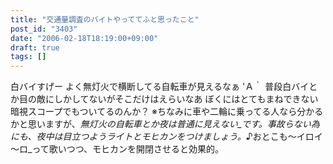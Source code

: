 ```yaml
---
title: "交通量調査のバイトやっててふと思ったこと"
post_id: "3403"
date: "2006-02-18T18:19:00+09:00"
draft: true
tags: []
---
```



白バイすげー よく無灯火で横断してる自転車が見えるなぁ 'Ａ｀ 普段白バイとか目の敵にしかしてないがそこだけはえらいなあ ぼくにはとてもまねできない 暗視スコープでもついてるのんか？ ※ちなみに車や二輪に乗ってる人なら分かるかと思いますが、_無灯火の自転車とか夜は普通に見えない_です。事故らない為にも、夜中は目立つようライトとモヒカンをつけましょう。_♪おとこも～イロイ～ロ_って歌いつつ、モヒカンを開閉させると効果的。
